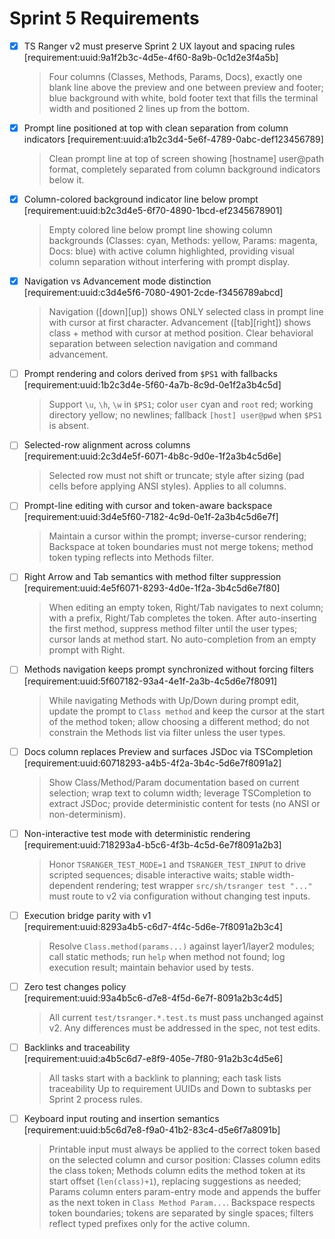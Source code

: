 # Sprint 5 Requirements

- [x] TS Ranger v2 must preserve Sprint 2 UX layout and spacing rules  
  [requirement:uuid:9a1f2b3c-4d5e-4f60-8a9b-0c1d2e3f4a5b]
  > Four columns (Classes, Methods, Params, Docs), exactly one blank line above the preview and one between preview and footer; blue background with white, bold footer text that fills the terminal width and positioned 2 lines up from the bottom.

- [x] Prompt line positioned at top with clean separation from column indicators
  [requirement:uuid:a1b2c3d4-5e6f-4789-0abc-def123456789]
  > Clean prompt line at top of screen showing [hostname] user@path format, completely separated from column background indicators below it.

- [x] Column-colored background indicator line below prompt  
  [requirement:uuid:b2c3d4e5-6f70-4890-1bcd-ef2345678901]
  > Empty colored line below prompt line showing column backgrounds (Classes: cyan, Methods: yellow, Params: magenta, Docs: blue) with active column highlighted, providing visual column separation without interfering with prompt display.

- [x] Navigation vs Advancement mode distinction
  [requirement:uuid:c3d4e5f6-7080-4901-2cde-f3456789abcd]
  > Navigation ([down][up]) shows ONLY selected class in prompt line with cursor at first character. Advancement ([tab][right]) shows class + method with cursor at method position. Clear behavioral separation between selection navigation and command advancement.

- [ ] Prompt rendering and colors derived from `$PS1` with fallbacks  
  [requirement:uuid:1b2c3d4e-5f60-4a7b-8c9d-0e1f2a3b4c5d]
  > Support `\u`, `\h`, `\w` in `$PS1`; color `user` cyan and `root` red; working directory yellow; no newlines; fallback `[host] user@pwd` when `$PS1` is absent.

- [ ] Selected-row alignment across columns  
  [requirement:uuid:2c3d4e5f-6071-4b8c-9d0e-1f2a3b4c5d6e]
  > Selected row must not shift or truncate; style after sizing (pad cells before applying ANSI styles). Applies to all columns.

- [ ] Prompt-line editing with cursor and token-aware backspace  
  [requirement:uuid:3d4e5f60-7182-4c9d-0e1f-2a3b4c5d6e7f]
  > Maintain a cursor within the prompt; inverse-cursor rendering; Backspace at token boundaries must not merge tokens; method token typing reflects into Methods filter.

- [ ] Right Arrow and Tab semantics with method filter suppression  
  [requirement:uuid:4e5f6071-8293-4d0e-1f2a-3b4c5d6e7f80]
  > When editing an empty token, Right/Tab navigates to next column; with a prefix, Right/Tab completes the token. After auto-inserting the first method, suppress method filter until the user types; cursor lands at method start. No auto-completion from an empty prompt with Right.

- [ ] Methods navigation keeps prompt synchronized without forcing filters  
  [requirement:uuid:5f607182-93a4-4e1f-2a3b-4c5d6e7f8091]
  > While navigating Methods with Up/Down during prompt edit, update the prompt to `Class method` and keep the cursor at the start of the method token; allow choosing a different method; do not constrain the Methods list via filter unless the user types.

- [ ] Docs column replaces Preview and surfaces JSDoc via TSCompletion  
  [requirement:uuid:60718293-a4b5-4f2a-3b4c-5d6e7f8091a2]
  > Show Class/Method/Param documentation based on current selection; wrap text to column width; leverage TSCompletion to extract JSDoc; provide deterministic content for tests (no ANSI or non-determinism).

- [ ] Non-interactive test mode with deterministic rendering  
  [requirement:uuid:718293a4-b5c6-4f3b-4c5d-6e7f8091a2b3]
  > Honor `TSRANGER_TEST_MODE=1` and `TSRANGER_TEST_INPUT` to drive scripted sequences; disable interactive waits; stable width-dependent rendering; test wrapper `src/sh/tsranger test "..."` must route to v2 via configuration without changing test inputs.

- [ ] Execution bridge parity with v1  
  [requirement:uuid:8293a4b5-c6d7-4f4c-5d6e-7f8091a2b3c4]
  > Resolve `Class.method(params...)` against layer1/layer2 modules; call static methods; run `help` when method not found; log execution result; maintain behavior used by tests.

- [ ] Zero test changes policy  
  [requirement:uuid:93a4b5c6-d7e8-4f5d-6e7f-8091a2b3c4d5]
  > All current `test/tsranger.*.test.ts` must pass unchanged against v2. Any differences must be addressed in the spec, not test edits.

- [ ] Backlinks and traceability  
  [requirement:uuid:a4b5c6d7-e8f9-405e-7f80-91a2b3c4d5e6]
  > All tasks start with a backlink to planning; each task lists traceability Up to requirement UUIDs and Down to subtasks per Sprint 2 process rules.

- [ ] Keyboard input routing and insertion semantics  
  [requirement:uuid:b5c6d7e8-f9a0-41b2-83c4-d5e6f7a8091b]
  > Printable input must always be applied to the correct token based on the selected column and cursor position: Classes column edits the class token; Methods column edits the method token at its start offset (`len(class)+1`), replacing suggestions as needed; Params column enters param-entry mode and appends the buffer as the next token in `Class Method Param...`. Backspace respects token boundaries; tokens are separated by single spaces; filters reflect typed prefixes only for the active column.